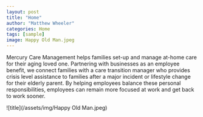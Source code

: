 ```yaml
---
layout: post
title: "Home"
author: "Matthew Wheeler"
categories: Home
tags: [sample]
image: Happy Old Man.jpeg
---
```


Mercury Care Management helps families set-up and manage at-home care for their aging loved one. Partnering with businesses as an employee benefit, we connect families with a care transition manager who provides crisis level assistance to families after a major incident or lifestyle change for their elderly parent. By helping employees balance these personal responsibilities, employees can remain more focused at work and get back to work sooner. 

![title](/assets/img/Happy Old Man.jpeg)

